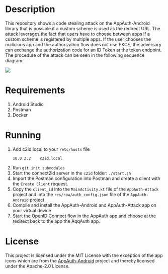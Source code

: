 # Description
This repository shows a code stealing attack
on the AppAuth-Android library that is possible
if a custom scheme is used as the redirect URL.
The attack leverages the fact that users have to
choose between apps if a custom scheme is registered
by multiple apps. If the user chooses the malicious app
and the authorization flow does not use PKCE, the 
adversary can
exchange the authorization code for an ID Token
at the token endpoint. The procedure of the attack
can be seen in the following sequence diagram:

<img src="https://www.plantuml.com/plantuml/png/XO_HIWCn44NVynL3NxHWVs0H8LIBuiDAenymn5aIMdPYCal1htV2sbq2Wc-PUy_atf4eP-h0Yg0_mU7C5sCIPea-9Xm5FWhbHkXTCswUUQGYO5FQ01O8sDhpnvHloe9WYrXdJ4s1tODkT-14JR2J1Cxn6oNoQ09MrxgkrU58NrDDlqHL9u6tr_sJwHtSx_w4I-An4Dnw_gJj7AfahsG_33fWIk03HqzBeshk0tCXBRxUecJDKG3nlnnSoh_pYTRIg_rRzsfVruyqP2fXrk_WvN5-RNy00">

# Requirements

1. Android Studio
2. Postman
3. Docker

# Running

1. Add c2id.local to your ``/etc/hosts`` file
    ```
    10.0.2.2	c2id.local
    ```
2. Run ``git init submodules``
3. Start the connect2id server in the ``c2id``
folder: ``./start.sh``
4. Import the Postman configuration into Postman
and create a client with the ``Create Client`` request.
5. Copy the ``client_id`` into the ``MainActivity.kt``
file of the ``AppAuth-Attack`` project and into the
``res/raw/auth_config.json`` file of the ``AppAuth-Android``
project
6. Compile and install the AppAuth-Android and
AppAuth-Attack app on your virtual device
7. Start the OpenID Connect flow in the AppAuth
app and choose at the redirect back to the app the 
AqqAuth app.

# License

This project is licensed under the MIT License
with the exception of the app icons which
are from the [AppAuth-Android](https://github.com/openid/AppAuth-Android)
project and thereby licensed under the Apache-2.0 License.
